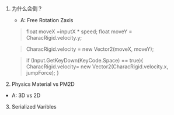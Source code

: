 1. 为什么会倒？
    - A: Free Rotation Zaxis
    >float moveX =inputX * speed;
    >float moveY = CharacRigid.velocity.y;

    >CharacRigid.velocity = new Vector2(moveX, moveY);

    >if (Input.GetKeyDown(KeyCode.Space) == true){
    >CharacRigid.velocity= new Vector2(CharacRigid.velocity.x, jumpForce);
    >}
2. Physics Material vs PM2D 
- A: 3D vs 2D
3. Serialized Varibles
